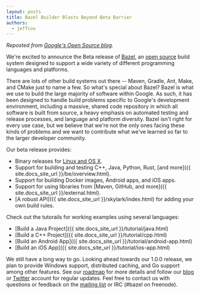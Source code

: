 ```yaml
---
layout: posts
title: Bazel Builder Blasts Beyond Beta Barrier
authors:
  - jeffcox
---
```


_Reposted from [Google's Open Source blog](http://google-opensource.blogspot.com/2015/09/building-build-system-bazel-reaches-beta.html)._

We're excited to announce the Beta release of [Bazel](http://bazel.build), an [open
source](https://github.com/bazelbuild/bazel) build system designed to support a
wide variety of different programming languages and platforms.

There are lots of other build systems out there -- Maven, Gradle, Ant, Make, and
CMake just to name a few. So what's special about Bazel? Bazel is what we use to
build the large majority of software within Google. As such, it has been
designed to handle build problems specific to Google's development environment,
including a massive, shared code repository in which all software is built from
source, a heavy emphasis on automated testing and release processes, and
language and platform diversity. Bazel isn't right for every use case, but we
believe that we're not the only ones facing these kinds of problems and we want
to contribute what we've learned so far to the larger developer community.

Our beta release provides:

* Binary releases for
  [Linux and OS X](https://github.com/bazelbuild/bazel/releases).
* Support for building and testing C++, Java, Python, Rust,
  [and more]({{ site.docs_site_url }}/be/overview.html).
* Support for building Docker images, Android apps, and iOS apps.
* Support for using libraries from
  [Maven, GitHub, and more]({{ site.docs_site_url }}/external.html).
* [A robust API]({{ site.docs_site_url }}/skylark/index.html) for adding your own
  build rules.

Check out the tutorails for working examples using several languages:
* [Build a Java Project]({{ site.docs_site_url }}/tutorial/java.html)
* [Build a C++ Project]({{ site.docs_site_url }}/tutorial/cpp.html)
* [Build an Android App]({{ site.docs_site_url }}/tutorial/android-app.html)
* [Build an iOS App]({{ site.docs_site_url }}/tutorial/ios-app.html)

We still have a long way to go.  Looking ahead towards our 1.0.0 release, we
plan to provide Windows support, distributed caching, and Go support among other
features. See our [roadmap](http://bazel.build/roadmap.html) for more details
and follow our [blog](http://bazel.build/blog) or
[Twitter](https://twitter.com/bazelbuild) account for regular updates.  Feel
free to contact us with questions or feedback on the
[mailing list](https://groups.google.com/forum/#!forum/bazel-discuss) or IRC
(#bazel on freenode).
